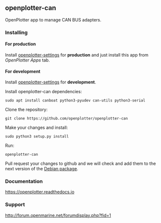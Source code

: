 ## openplotter-can

OpenPlotter app to manage CAN BUS adapters. 

### Installing

#### For production

Install [openplotter-settings](https://github.com/openplotter/openplotter-settings) for **production** and just install this app from *OpenPlotter Apps* tab.

#### For development

Install [openplotter-settings](https://github.com/openplotter/openplotter-settings) for **development**.

Install openplotter-can dependencies:

`sudo apt install canboat python3-pyudev can-utils python3-serial`

Clone the repository:

`git clone https://github.com/openplotter/openplotter-can`

Make your changes and install:

`sudo python3 setup.py install`

Run:

`openplotter-can`

Pull request your changes to github and we will check and add them to the next version of the [Debian package](https://launchpad.net/~openplotter/+archive/ubuntu/openplotter/).

### Documentation

https://openplotter.readthedocs.io

### Support

http://forum.openmarine.net/forumdisplay.php?fid=1
